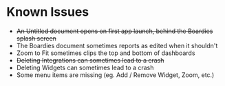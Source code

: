 # Known Issues

*   ~~An Untitled document opens on first app launch, behind the Boardies splash screen~~
*   The Boardies document sometimes reports as edited when it shouldn't
*   Zoom to Fit sometimes clips the top and bottom of dashboards
*   ~~Deleting Integrations can sometimes lead to a crash~~
*   Deleting Widgets can sometimes lead to a crash
*   Some menu items are missing (eg. Add / Remove Widget, Zoom, etc.)
